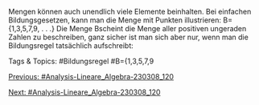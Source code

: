 Mengen können auch unendlich viele Elemente beinhalten. Bei einfachen Bildungsgesetzen, kann man
die Menge mit Punkten illustrieren:
B={1,3,5,7,9, . . .}
Die Menge Bscheint die Menge aller positiven ungeraden Zahlen zu beschreiben, ganz sicher ist man
sich aber nur, wenn man die Bildungsregel tatsächlich aufschreibt:

   Tags & Topics:
   #Bildungsregel
   #B={1,3,5,7,9

[Previous: #Analysis-Lineare_Algebra-230308_120](Analysis-Lineare_Algebra-230308_120.md)

[Next: #Analysis-Lineare_Algebra-230308_120](Analysis-Lineare_Algebra-230308_120.md)